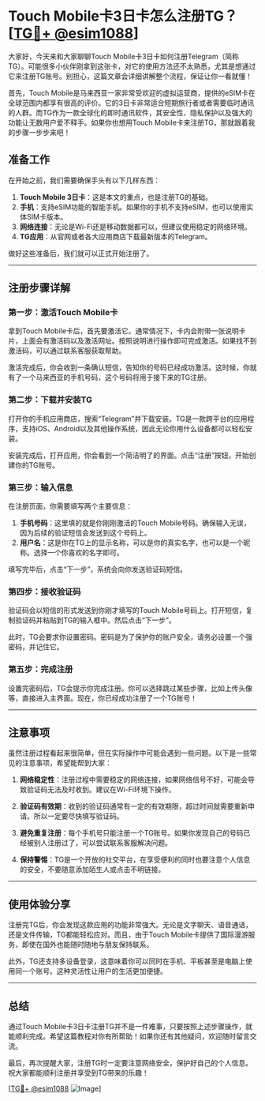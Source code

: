 # Touch Mobile卡3日卡怎么注册TG？[[TG💪+ @esim1088](https://t.me/s/esim1088)]

大家好，今天来和大家聊聊Touch Mobile卡3日卡如何注册Telegram（简称TG）。可能很多小伙伴刚拿到这张卡，对它的使用方法还不太熟悉，尤其是想通过它来注册TG账号。别担心，这篇文章会详细讲解整个流程，保证让你一看就懂！

首先，Touch Mobile是马来西亚一家非常受欢迎的虚拟运营商，提供的eSIM卡在全球范围内都享有很高的评价。它的3日卡非常适合短期旅行者或者需要临时通讯的人群。而TG作为一款全球化的即时通讯软件，其安全性、隐私保护以及强大的功能让无数用户爱不释手。如果你也想用Touch Mobile卡来注册TG，那就跟着我的步骤一步步来吧！

## 准备工作

在开始之前，我们需要确保手头有以下几样东西：

1. **Touch Mobile 3日卡**：这是本文的重点，也是注册TG的基础。
2. **手机**：支持eSIM功能的智能手机。如果你的手机不支持eSIM，也可以使用实体SIM卡版本。
3. **网络连接**：无论是Wi-Fi还是移动数据都可以，但建议使用稳定的网络环境。
4. **TG应用**：从官网或者各大应用商店下载最新版本的Telegram。

做好这些准备后，我们就可以正式开始注册了。

---

## 注册步骤详解

### 第一步：激活Touch Mobile卡

拿到Touch Mobile卡后，首先要激活它。通常情况下，卡内会附带一张说明卡片，上面会有激活码以及激活网址。按照说明进行操作即可完成激活。如果找不到激活码，可以通过联系客服获取帮助。

激活完成后，你会收到一条确认短信，告知你的号码已经成功激活。这时候，你就有了一个马来西亚的手机号码，这个号码将用于接下来的TG注册。

### 第二步：下载并安装TG

打开你的手机应用商店，搜索“Telegram”并下载安装。TG是一款跨平台的应用程序，支持iOS、Android以及其他操作系统，因此无论你用什么设备都可以轻松安装。

安装完成后，打开应用，你会看到一个简洁明了的界面。点击“注册”按钮，开始创建你的TG账号。

### 第三步：输入信息

在注册页面，你需要填写两个主要信息：

1. **手机号码**：这里填的就是你刚刚激活的Touch Mobile号码。确保输入无误，因为后续的验证短信会发送到这个号码上。
2. **用户名**：这是你在TG上的显示名称，可以是你的真实名字，也可以是一个昵称。选择一个你喜欢的名字即可。

填写完毕后，点击“下一步”，系统会向你发送验证码短信。

### 第四步：接收验证码

验证码会以短信的形式发送到你刚才填写的Touch Mobile号码上。打开短信，复制验证码并粘贴到TG的输入框中。然后点击“下一步”。

此时，TG会要求你设置密码。密码是为了保护你的账户安全，请务必设置一个强密码，并记住它。

### 第五步：完成注册

设置完密码后，TG会提示你完成注册。你可以选择跳过某些步骤，比如上传头像等，直接进入主界面。现在，你已经成功注册了一个TG账号！

---

## 注意事项

虽然注册过程看起来很简单，但在实际操作中可能会遇到一些问题。以下是一些常见的注意事项，希望能帮到大家：

1. **网络稳定性**：注册过程中需要稳定的网络连接，如果网络信号不好，可能会导致验证码无法及时收到。建议在Wi-Fi环境下操作。
   
2. **验证码有效期**：收到的验证码通常有一定的有效期限，超过时间就需要重新申请。所以一定要尽快填写验证码。

3. **避免重复注册**：每个手机号只能注册一个TG账号。如果你发现自己的号码已经被别人注册过了，可以尝试联系客服解决问题。

4. **保持警惕**：TG是一个开放的社交平台，在享受便利的同时也要注意个人信息的安全，不要随意添加陌生人或点击不明链接。

---

## 使用体验分享

注册完TG后，你会发现这款应用的功能非常强大。无论是文字聊天、语音通话，还是文件传输，TG都能轻松应对。而且，由于Touch Mobile卡提供了国际漫游服务，即使在国外也能随时随地与朋友保持联系。

此外，TG还支持多设备登录，这意味着你可以同时在手机、平板甚至是电脑上使用同一个账号。这种灵活性让用户的生活更加便捷。

---

## 总结

通过Touch Mobile卡3日卡注册TG并不是一件难事，只要按照上述步骤操作，就能顺利完成。希望这篇教程对你有所帮助！如果你还有其他疑问，欢迎随时留言交流。

最后，再次提醒大家，注册TG时一定要注意网络安全，保护好自己的个人信息。祝大家都能顺利注册并享受到TG带来的乐趣！

[[TG💪+ @esim1088](https://t.me/s/esim1088) ![Image](https://i.postimg.cc/4NQfJmqS/Snipaste-2025-05-13-00-14-12.png)]